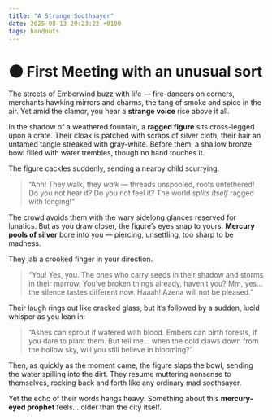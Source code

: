 ```yaml
---
title: "A Strange Soothsayer"
date: 2025-08-13 20:23:22 +0100
tags: handouts
---
```


# 🌑 First Meeting with an unusual sort

The streets of Emberwind buzz with life — fire-dancers on corners, merchants hawking mirrors and charms, the tang of smoke and spice in the air. Yet amid the clamor, you hear a **strange voice** rise above it all.

In the shadow of a weathered fountain, a **ragged figure** sits cross-legged upon a crate. Their cloak is patched with scraps of silver cloth, their hair an untamed tangle streaked with gray-white. Before them, a shallow bronze bowl filled with water trembles, though no hand touches it.

The figure cackles suddenly, sending a nearby child scurrying.

> “Ahh! They walk, they _walk_ — threads unspooled, roots untethered! Do you not hear it? Do you not feel it? The world _splits itself_ ragged with longing!”

The crowd avoids them with the wary sidelong glances reserved for lunatics. But as you draw closer, the figure’s eyes snap to yours. **Mercury pools of silver** bore into you — piercing, unsettling, too sharp to be madness.

They jab a crooked finger in your direction.

> “You! Yes, you. The ones who carry seeds in their shadow and storms in their marrow. You’ve broken things already, haven’t you? Mm, yes… the silence tastes different now. Haaah! Azena will not be pleased.”

Their laugh rings out like cracked glass, but it’s followed by a sudden, lucid whisper as you lean in:

> “Ashes can sprout if watered with blood. Embers can birth forests, if you dare to plant them. But tell me… when the cold claws down from the hollow sky, will you still believe in blooming?”

Then, as quickly as the moment came, the figure slaps the bowl, sending the water spilling into the dirt. They resume muttering nonsense to themselves, rocking back and forth like any ordinary mad soothsayer.

Yet the echo of their words hangs heavy.
Something about this **mercury-eyed prophet** feels… older than the city itself.
